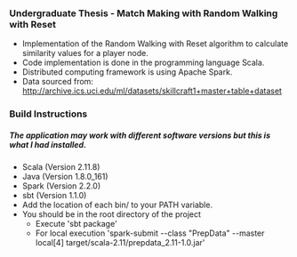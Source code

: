 ### Undergraduate Thesis - Match Making with Random Walking with Reset
- Implementation of the Random Walking with Reset algorithm to calculate similarity values for a player node.
- Code implementation is done in the programming language Scala.
- Distributed computing framework is using Apache Spark.
- Data sourced from: http://archive.ics.uci.edu/ml/datasets/skillcraft1+master+table+dataset  
### Build Instructions
##### The application may work with different software versions but this is what I had installed.
- Scala (Version 2.11.8)
- Java (Version 1.8.0_161)
- Spark (Version 2.2.0)
- sbt (Version 1.1.0)
- Add the location of each bin/ to your PATH variable.
- You should be in the root directory of the project
    - Execute 'sbt package'
    - For local execution 'spark-submit --class "PrepData" --master local[4] target/scala-2.11/prepdata_2.11-1.0.jar'
